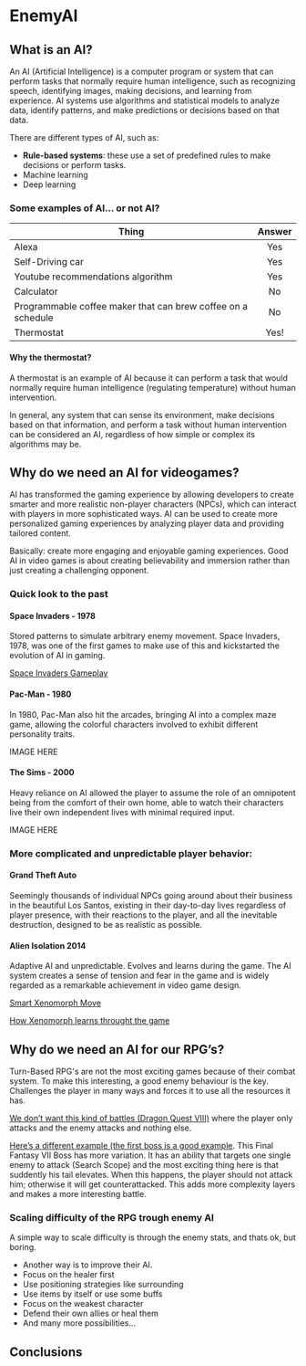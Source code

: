 # EnemyAI

## What is an AI?
An AI (Artificial Intelligence) is a computer program or system that can perform tasks that normally require human intelligence, such as recognizing speech, identifying images, making decisions, and learning from experience. AI systems use algorithms and statistical models to analyze data, identify patterns, and make predictions or decisions based on that data.

There are different types of AI, such as:
* **Rule-based systems**: these use a set of predefined rules to make decisions or perform tasks.
* Machine learning
* Deep learning

### Some examples of AI... or not AI?
| Thing  | Answer |
| ------------- |:-------------:|
| Alexa      | Yes    |
| Self-Driving car      | Yes    |
| Youtube recommendations algorithm      | Yes    |
| Calculator      |No  |
| Programmable coffee maker that can brew coffee on a schedule      | No   |
| Thermostat      | Yes!     |

#### Why the thermostat?

A thermostat is an example of AI because it can perform a task that would normally require human intelligence (regulating temperature) without human intervention.

In general, any system that can sense its environment, make decisions based on that information, and perform a task without human intervention can be considered an AI, regardless of how simple or complex its algorithms may be.

## Why do we need an AI for videogames?

AI has transformed the gaming experience by allowing developers to create smarter and more realistic non-player characters (NPCs), which can interact with players in more sophisticated ways. AI can be used to create more personalized gaming experiences by analyzing player data and providing tailored content.

Basically: create more engaging and enjoyable gaming experiences. Good AI in video games is about creating believability and immersion rather than just creating a challenging opponent.

### Quick look to the past
#### Space Invaders - 1978
Stored patterns to simulate arbitrary enemy movement. Space Invaders, 1978, was one of the first games to make use of this and kickstarted the evolution of AI in gaming.

[Space Invaders Gameplay](https://www.youtube.com/watch?v=MU4psw3ccUI&feature=youtu.be&ab_channel=GameArchive-NoCommentaryGameplay)

#### Pac-Man - 1980
In 1980, Pac-Man also hit the arcades, bringing AI into a complex maze game, allowing the colorful characters involved to exhibit different personality traits.

IMAGE HERE

#### The Sims - 2000
Heavy reliance on AI allowed the player to assume the role of an omnipotent being from the comfort of their own home, able to watch their characters live their own independent lives with minimal required input.

IMAGE HERE

### **More complicated and unpredictable player behavior:**

#### Grand Theft Auto
Seemingly thousands of individual NPCs going around about their business in the beautiful Los Santos, existing in their day-to-day lives regardless of player presence, with their reactions to the player, and all the inevitable destruction, designed to be as realistic as possible.

#### Alien Isolation 2014
Adaptive AI and unpredictable. Evolves and learns during the game. The AI system creates a sense of tension and fear in the game and is widely regarded as a remarkable achievement in video game design.

[Smart Xenomorph Move](https://www.youtube.com/watch?v=lOedyccpBuw&ab_channel=Ghaddy)

[How Xenomorph learns throught the game](https://www.youtube.com/watch?v=xS_I9yOmtjE&ab_channel=MelodicMizeryPs3Vids)

## Why do we need an AI for our RPG’s?
Turn-Based RPG's are not the most exciting games because of their combat system. To make this interesting, a good enemy behaviour is the key. Challenges the player in many ways and forces it to use all the resources it has.

[We don’t want this kind of battles (Dragon Quest VIII)](https://youtu.be/R6rYzl_BUog?t=292) where the player only attacks and the enemy attacks and nothing else.

[Here’s a different example (the first boss is a good example](https://www.youtube.com/watch?v=0gvW2sIQ7po&ab_channel=FelipeNascimento). This Final Fantasy VII Boss has more variation. It has an ability that targets one single enemy to attack (Search Scope) and the most exciting thing here is that suddently his tail elevates. When this happens, the player should not attack him; otherwise it will get counterattacked. 
This adds more complexity layers and makes a more interesting battle.

### Scaling difficulty of the RPG trough enemy AI
A simple way to scale difficulty is through the enemy stats, and thats ok, but boring.
* Another way is to improve their AI.
* Focus on the healer first
* Use positioning strategies like surrounding
* Use items by itself or use some buffs
* Focus on the weakest character
* Defend their own allies or heal them
* And many more possibilities…



## Conclusions

